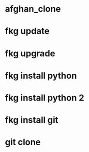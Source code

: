 # afghan_clone
# fkg update 
# fkg upgrade
# fkg install python 
# fkg install python 2
# fkg install git
# git clone
